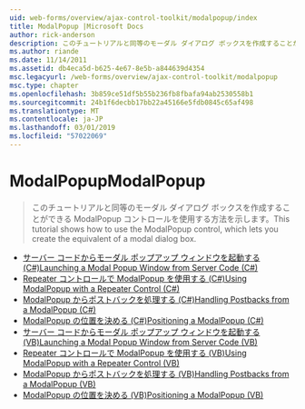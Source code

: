 ```yaml
---
uid: web-forms/overview/ajax-control-toolkit/modalpopup/index
title: ModalPopup |Microsoft Docs
author: rick-anderson
description: このチュートリアルと同等のモーダル ダイアログ ボックスを作成することができる ModalPopup コントロールを使用する方法を示します。
ms.author: riande
ms.date: 11/14/2011
ms.assetid: db4eca5d-b625-4e67-8e5b-a844639d4354
msc.legacyurl: /web-forms/overview/ajax-control-toolkit/modalpopup
msc.type: chapter
ms.openlocfilehash: 3b859ce51df5b55b236fb8fbafa94ab2530558b1
ms.sourcegitcommit: 24b1f6decbb17bb22a45166e5fdb0845c65af498
ms.translationtype: MT
ms.contentlocale: ja-JP
ms.lasthandoff: 03/01/2019
ms.locfileid: "57022069"
---
```

<a name="modalpopup"></a><span data-ttu-id="3ebb3-103">ModalPopup</span><span class="sxs-lookup"><span data-stu-id="3ebb3-103">ModalPopup</span></span>
====================
> <span data-ttu-id="3ebb3-104">このチュートリアルと同等のモーダル ダイアログ ボックスを作成することができる ModalPopup コントロールを使用する方法を示します。</span><span class="sxs-lookup"><span data-stu-id="3ebb3-104">This tutorial shows how to use the ModalPopup control, which lets you create the equivalent of a modal dialog box.</span></span>


- [<span data-ttu-id="3ebb3-105">サーバー コードからモーダル ポップアップ ウィンドウを起動する (C#)</span><span class="sxs-lookup"><span data-stu-id="3ebb3-105">Launching a Modal Popup Window from Server Code (C#)</span></span>](launching-a-modal-popup-window-from-server-code-cs.md)
- [<span data-ttu-id="3ebb3-106">Repeater コントロールで ModalPopup を使用する (C#)</span><span class="sxs-lookup"><span data-stu-id="3ebb3-106">Using ModalPopup with a Repeater Control (C#)</span></span>](using-modalpopup-with-a-repeater-control-cs.md)
- [<span data-ttu-id="3ebb3-107">ModalPopup からポストバックを処理する (C#)</span><span class="sxs-lookup"><span data-stu-id="3ebb3-107">Handling Postbacks from a ModalPopup (C#)</span></span>](handling-postbacks-from-a-modalpopup-cs.md)
- [<span data-ttu-id="3ebb3-108">ModalPopup の位置を決める (C#)</span><span class="sxs-lookup"><span data-stu-id="3ebb3-108">Positioning a ModalPopup (C#)</span></span>](positioning-a-modalpopup-cs.md)
- [<span data-ttu-id="3ebb3-109">サーバー コードからモーダル ポップアップ ウィンドウを起動する (VB)</span><span class="sxs-lookup"><span data-stu-id="3ebb3-109">Launching a Modal Popup Window from Server Code (VB)</span></span>](launching-a-modal-popup-window-from-server-code-vb.md)
- [<span data-ttu-id="3ebb3-110">Repeater コントロールで ModalPopup を使用する (VB)</span><span class="sxs-lookup"><span data-stu-id="3ebb3-110">Using ModalPopup with a Repeater Control (VB)</span></span>](using-modalpopup-with-a-repeater-control-vb.md)
- [<span data-ttu-id="3ebb3-111">ModalPopup からポストバックを処理する (VB)</span><span class="sxs-lookup"><span data-stu-id="3ebb3-111">Handling Postbacks from a ModalPopup (VB)</span></span>](handling-postbacks-from-a-modalpopup-vb.md)
- [<span data-ttu-id="3ebb3-112">ModalPopup の位置を決める (VB)</span><span class="sxs-lookup"><span data-stu-id="3ebb3-112">Positioning a ModalPopup (VB)</span></span>](positioning-a-modalpopup-vb.md)
